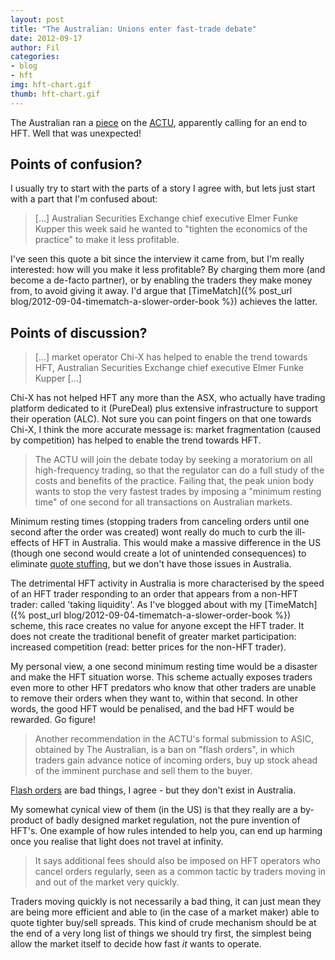 ```yaml
---
layout: post
title: "The Australian: Unions enter fast-trade debate"
date: 2012-09-17
author: Fil
categories:
- blog
- hft
img: hft-chart.gif
thumb: hft-chart.gif
---
```

The Australian ran a [piece](http://www.theaustralian.com.au/business/financial-services/unions-enter-fast-trade-debate/story-fn91wd6x-1226473766705) on the [ACTU](http://www.actu.org.au/), apparently calling for an end to HFT. Well that was unexpected!

## Points of confusion?

I usually try to start with the parts of a story I agree with, but lets just start with a part that I'm confused about:

> [...] Australian Securities Exchange chief executive Elmer Funke Kupper this week said he wanted to "tighten the economics of the practice" to make it less profitable.

I've seen this quote a bit since the interview it came from, but I'm really interested: how will you make it less profitable? By charging them more (and become a de-facto partner), or by enabling the traders they make money from, to avoid giving it away. I'd argue that [TimeMatch]({% post_url blog/2012-09-04-timematch-a-slower-order-book %}) achieves the latter.

## Points of discussion?

> [...] market operator Chi-X has helped to enable the trend towards HFT, Australian Securities Exchange chief executive Elmer Funke Kupper [...]

Chi-X has not helped HFT any more than the ASX, who actually have trading platform dedicated to it (PureDeal) plus extensive infrastructure to support their operation (ALC). Not sure you can point fingers on that one towards Chi-X, I think the more accurate message is: market fragmentation (caused by competition) has helped to enable the trend towards HFT.

> The ACTU will join the debate today by seeking a moratorium on all high-frequency trading, so that the regulator can do a full study of the costs and benefits of the practice. Failing that, the peak union body wants to stop the very fastest trades by imposing a "minimum resting time" of one second for all transactions on Australian markets.

Minimum resting times (stopping traders from canceling orders until one second after the order was created) wont really do much to curb the ill-effects of HFT in Australia. This would make a massive difference in the US (though one second would create a lot of unintended consequences) to eliminate [quote stuffing](http://www.investopedia.com/terms/q/quote-stuffing.asp), but we don't have those issues in Australia.

The detrimental HFT activity in Australia is more characterised by the speed of an HFT trader responding to an order that appears from a non-HFT trader: called 'taking liquidity'. As I've blogged about with my [TimeMatch]({% post_url blog/2012-09-04-timematch-a-slower-order-book %}) scheme, this race creates no value for anyone except the HFT trader. It does not create the traditional benefit of greater market participation: increased competition (read: better prices for the non-HFT trader).

My personal view, a one second minimum resting time would be a disaster and make the HFT situation worse. This scheme actually exposes traders even more to other HFT predators who know that other traders are unable to remove their orders when they want to, within that second. In other words, the good HFT would be penalised, and the bad HFT would be rewarded. Go figure!

> Another recommendation in the ACTU's formal submission to ASIC, obtained by The Australian, is a ban on "flash orders", in which traders gain advance notice of incoming orders, buy up stock ahead of the imminent purchase and sell them to the buyer.

[Flash orders](http://en.wikipedia.org/wiki/Flash_trading) are bad things, I agree - but they don't exist in Australia.

My somewhat cynical view of them (in the US) is that they really are a by-product of badly designed market regulation, not the pure invention of HFT's. One example of how rules intended to help you, can end up harming once you realise that light does not travel at infinity.

> It says additional fees should also be imposed on HFT operators who cancel orders regularly, seen as a common tactic by traders moving in and out of the market very quickly.

Traders moving quickly is not necessarily a bad thing, it can just mean they are being more efficient and able to (in the case of a market maker) able to quote tighter buy/sell spreads. This kind of crude mechanism should be at the end of a very long list of things we should try first, the simplest being allow the market itself to decide how fast *it* wants to operate.
